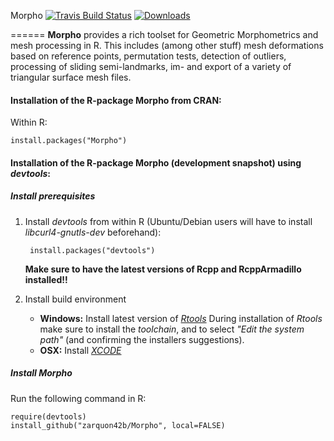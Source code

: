 
Morpho [![Travis Build Status](https://travis-ci.org/zarquon42b/Morpho.png?branch=master)](https://travis-ci.org/zarquon42b/Morpho)  [![Downloads](http://cranlogs.r-pkg.org/badges/Morpho?color=brightgreen)](http://www.r-pkg.org/pkg/Morpho)

======
__Morpho__ provides a rich toolset for Geometric Morphometrics and mesh processing in R. This includes (among other stuff) mesh deformations based on reference points, permutation tests, detection of outliers, processing of sliding semi-landmarks, im- and export of a variety of triangular surface mesh files.


#### Installation of the R-package Morpho from CRAN: ####

Within R:
       
	install.packages("Morpho")


#### Installation of the R-package Morpho (development snapshot) using *devtools*: ####

##### Install prerequisites #####

1. Install *devtools* from within R (Ubuntu/Debian users will have to install *libcurl4-gnutls-dev* beforehand):

		install.packages("devtools")

	**Make sure to have the latest versions of Rcpp and RcppArmadillo installed!!**
    

2. Install build environment
    * **Windows:** Install latest version of *[Rtools](http://cran.r-project.org/bin/windows/Rtools)*
During installation of *Rtools* make sure to install the *toolchain*, and to select *"Edit the system path"* (and confirming the installers suggestions).
    * **OSX:** Install *[XCODE](https://developer.apple.com/xcode/)*

##### Install Morpho #####

Run the following command in R:
        
	require(devtools)
	install_github("zarquon42b/Morpho", local=FALSE)


